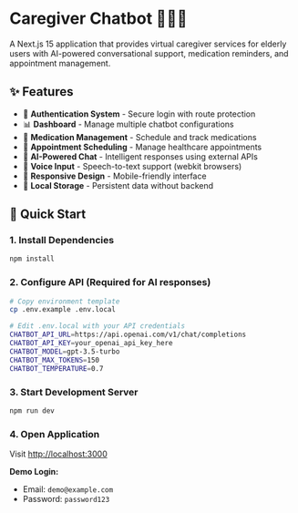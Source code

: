 # Caregiver Chatbot 🤖👴👵

A Next.js 15 application that provides virtual caregiver services for elderly users with AI-powered conversational support, medication reminders, and appointment management.

## ✨ Features

- 🔐 **Authentication System** - Secure login with route protection
- 📊 **Dashboard** - Manage multiple chatbot configurations
- 💊 **Medication Management** - Schedule and track medications
- 📅 **Appointment Scheduling** - Manage healthcare appointments
- 🤖 **AI-Powered Chat** - Intelligent responses using external APIs
- 🎤 **Voice Input** - Speech-to-text support (webkit browsers)
- 📱 **Responsive Design** - Mobile-friendly interface
- 💾 **Local Storage** - Persistent data without backend

## 🚀 Quick Start

### 1. Install Dependencies

```bash
npm install
```

### 2. Configure API (Required for AI responses)

```bash
# Copy environment template
cp .env.example .env.local

# Edit .env.local with your API credentials
CHATBOT_API_URL=https://api.openai.com/v1/chat/completions
CHATBOT_API_KEY=your_openai_api_key_here
CHATBOT_MODEL=gpt-3.5-turbo
CHATBOT_MAX_TOKENS=150
CHATBOT_TEMPERATURE=0.7
```

### 3. Start Development Server

```bash
npm run dev
```

### 4. Open Application

Visit [http://localhost:3000](http://localhost:3000)

**Demo Login:**

- Email: `demo@example.com`
- Password: `password123`